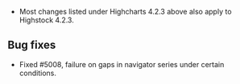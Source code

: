 - Most changes listed under Highcharts 4.2.3 above also apply to Highstock 4.2.3.
## Bug fixes 
- Fixed #5008, failure on gaps in navigator series under certain conditions.